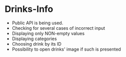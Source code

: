# Drinks-Info
- Public API is being used.
- Checking for several cases of incorrect input
- Displaying only NON-empty values
- Displaying categories
- Choosing drink by its ID
- Possibility to open drinks' image if such is presented
